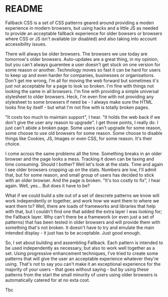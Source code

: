 README
======

Fallback CSS is a set of CSS patterns geared around providing a moden experience in modern browsers, but using hacks and a little JS as needed to provide an acceptable fallback experience for older bowsers or browsers where CSS or JS isn't available (or disabled) and also taking into account accessibility issues. 

There will always be older browsers. The browsers we use today are tomorrow's older browsers. Auto-updates are a great thing, in my opinion, but you can't always guarentee a user doesn't get stuck on one version for some reason or another. Technology moves so fast it can be hard for users to keep up and even harder for companies, businesses or organisations. Don't get me wrong, I'm all for moving the web forward but sometimes it's just not acceptable for a page to look so broken. I'm fine with things not looking the same in all browsers. I'm fine with providing a simple universal stylesheet to older browsers. Heck, I'm even fine with not providing any stylesheet to some browsers if need be - I always make sure the HTML looks fine by itself - but what I'm not fine with is totally broken pages.

"It costs too much to maintain support", I hear. "It holds the web back if we don't give the user any reason to upgrade". I get those points, I really do. I just can't abide a broken page. Some users can't upgrade for some reason, some choose to use old browsers for some reason. Some choose to disable things like Cookies, JS, Images or even CSS, for some reason. It's their choice.

I come across the same problems all the time. Something breaks in an older browser and the page looks a mess. Tracking it down can be taxing and time consuming. Should I bother? Well let's look at the stats. Time and again I see older browsers cropping up on the stats. Numbers are low, I'll admit that, but for some reason, and small group of users has decided to stick with an older browser. And the page is broken. "It's too costly to fix", I hear again. Well, yes... But does it have to be?

What if we could build a site out of a set of descrete patterns we know will work independently or together, and work how we want them to where we want them to? Well, there are loads of frameworks and libraries that help with that, but I couldn't find one that added the extra layer I was looking for; the Fallback layer. Why can't there be a framework (or even just a set of patterns) that has been tested in older browsers and will provide them with something that's not broken. It doesn't have to try and emulate the main intended display - it just has to be acceptable. Just good enough.

So, I set about building and assembling Fallback. Each pattern is intended to be used independently as necessary, but also to work well together as a set. Using progressive enhancement techniques, I've tried to create some patterns that will give the user an acceptable experience whatever they're using. That's not to say you can't make it an exceptional experience for the majority of your users - that goes without saying - but by using these patterns from the start the small minority of users using older browsers is automatically catered for at no exta cost.

Tbc
